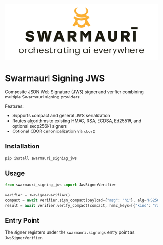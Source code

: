 ![Swamauri Logo](https://github.com/swarmauri/swarmauri-sdk/blob/3d4d1cfa949399d7019ae9d8f296afba773dfb7f/assets/swarmauri.brand.theme.svg)

# Swarmauri Signing JWS

Composite JSON Web Signature (JWS) signer and verifier combining multiple
Swarmauri signing providers.

Features:
- Supports compact and general JWS serialization
- Routes algorithms to existing HMAC, RSA, ECDSA, Ed25519, and optional
  secp256k1 signers
- Optional CBOR canonicalization via `cbor2`

## Installation

```bash
pip install swarmauri_signing_jws
```

## Usage

```python
from swarmauri_signing_jws import JwsSignerVerifier

verifier = JwsSignerVerifier()
compact = await verifier.sign_compact(payload={"msg": "hi"}, alg="HS256", key={"kind": "raw", "key": "secret"})
result = await verifier.verify_compact(compact, hmac_keys=[{"kind": "raw", "key": "secret"}])
```

## Entry Point

The signer registers under the `swarmauri.signings` entry point as
`JwsSignerVerifier`.
